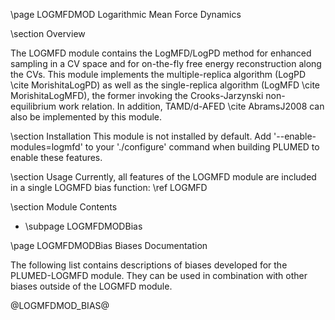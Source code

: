 \page LOGMFDMOD Logarithmic Mean Force Dynamics

<!-- 
description: Method for enhanced sampling and for free energy calculations along collective variables
authors: Tetsuya Morishita, Naoki Watanabe
reference: \cite MorishitaLogMFD \cite MorishitaLogPD \cite MorishitaVsLogMFD
-->

\section Overview

The LOGMFD module contains the LogMFD/LogPD method for enhanced sampling in a CV space and for on-the-fly free energy reconstruction along the CVs. This module implements the multiple-replica algorithm (LogPD \cite MorishitaLogPD) as well as the single-replica algorithm (LogMFD \cite MorishitaLogMFD), the former invoking the Crooks-Jarzynski non-equilibrium work relation. In addition, TAMD/d-AFED \cite AbramsJ2008 can also be implemented by this module.

\section Installation 
This module is not installed by default. Add '\-\-enable-modules=logmfd' to your './configure' command when building PLUMED to enable these features.

\section Usage
Currently, all features of the LOGMFD module are included in a single LOGMFD bias function: \ref LOGMFD

\section Module Contents
- \subpage LOGMFDMODBias

\page LOGMFDMODBias Biases Documentation

The following list contains descriptions of biases developed for the PLUMED-LOGMFD module. They can be used in combination with other biases outside of the LOGMFD module.

@LOGMFDMOD_BIAS@
